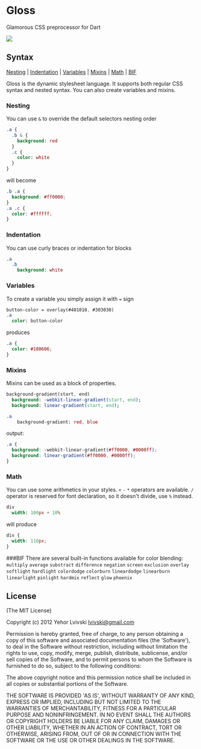 # Gloss
Glamorous CSS preprocessor for Dart 

[![](https://drone.io/lvivski/gloss/status.png)](https://drone.io/lvivski/gloss/latest)

## Syntax
[Nesting](#nesting) | [Indentation](#indentation) | [Variables](#variables) | [Mixins](#mixins) | [Math](#math) | [BIF](#bif)

Gloss is the dynamic stylesheet language. It supports both regular CSS syntax and nested syntax. You can also create variables and mixins.

### Nesting
You can use `&` to override the default selectors nesting order
```sass
.a {
  .b & {
    background: red
  }
  .c {
    color: white
  }
}
```
will become
```css
.b .a {
  background: #ff0000;
}
.a .c {
  color: #ffffff;
}
```

### Indentation
You can use curly braces or indentation for blocks
```sass
.a
  .b
    background: white
```

### Variables
To create a variable you simply assign it with `=` sign
```sass
button-color = overlay(#401010, #303030)
.a
  color: button-color
```
produces
```css
.a {
  color: #180606;
}
```

### Mixins
Mixins can be used as a block of properties.
```sass
background-gradient(start, end)
  background: -webkit-linear-gradient(start, end);
  background: linear-gradient(start, end);

.a
	background-gradient: red, blue
```
output:
```css
.a {
  background: -webkit-linear-gradient(#ff0000, #0000ff);
  background: linear-gradient(#ff0000, #0000ff);
}
```

### Math
You can use some arithmetics in your styles. `+` `-` `*` operators are available. `/` operator is reserved for font declaration, so it doesn't divide, use `%` instead.
```sass
div
  width: 100px + 10%
```
will produce
```css
div {
  width: 110px;
}
```

###BIF
There are several built-in functions available for color blending:
`multiply` `average` `substract` `difference` `negation` `screen` `exclusion` `overlay` `softlight` `hardlight` `colordodge` `colorburn` `lineardodge` `linearburn` `linearlight` `pinlight` `hardmix` `reflect` `glow` `phoenix`


## License

(The MIT License)

Copyright (c) 2012 Yehor Lvivski <lvivski@gmail.com>

Permission is hereby granted, free of charge, to any person obtaining
a copy of this software and associated documentation files (the
'Software'), to deal in the Software without restriction, including
without limitation the rights to use, copy, modify, merge, publish,
distribute, sublicense, and/or sell copies of the Software, and to
permit persons to whom the Software is furnished to do so, subject to
the following conditions:

The above copyright notice and this permission notice shall be
included in all copies or substantial portions of the Software.

THE SOFTWARE IS PROVIDED 'AS IS', WITHOUT WARRANTY OF ANY KIND,
EXPRESS OR IMPLIED, INCLUDING BUT NOT LIMITED TO THE WARRANTIES OF
MERCHANTABILITY, FITNESS FOR A PARTICULAR PURPOSE AND NONINFRINGEMENT.
IN NO EVENT SHALL THE AUTHORS OR COPYRIGHT HOLDERS BE LIABLE FOR ANY
CLAIM, DAMAGES OR OTHER LIABILITY, WHETHER IN AN ACTION OF CONTRACT,
TORT OR OTHERWISE, ARISING FROM, OUT OF OR IN CONNECTION WITH THE
SOFTWARE OR THE USE OR OTHER DEALINGS IN THE SOFTWARE.

